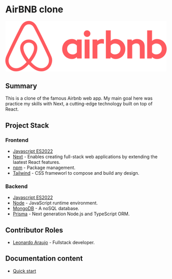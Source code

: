 # AirBNB clone 

<div align="center">
	<img src="./public/images/logo.png" />
</div>

## Summary

This is a clone of the famous Airbnb web app. My main goal here was practice my skills with Next, a cutting-edge technology built on top of React. 

## Project Stack

### Frontend

- [Javascript ES2022](https://developer.mozilla.org/en-US/docs/Web/JavaScript)
- [Next](https://nextjs.org/) - Enables creating full-stack web applications by extending the laatest React features.
- [npm](https://docs.npmjs.com/) - Package management.
- [Tailwind](https://tailwindcss.com/) - CSS frameworl to compose and build any design.

### Backend

- [Javascript ES2022](https://developer.mozilla.org/en-US/docs/Web/JavaScript)
- [Node](https://nodejs.org) - JavaScript runtime environment.
- [MongoDB](https://www.mongodb.com/) - A noSQL database.
- [Prisma](https://www.prisma.io/) - Next generation Node.js and TypeScript ORM.

## Contributor Roles

- [Leonardo Araujo](https://github.com/Leoujo) - Fullstack developer.

## Documentation content

- [Quick start](https://github.com/Leoujo/takestay/blob/develop/docs/quick_start.md)



